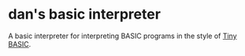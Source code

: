 # dan's basic interpreter
A basic interpreter for interpreting BASIC programs in the style of [Tiny BASIC](https://en.wikipedia.org/wiki/Tiny_BASIC).
